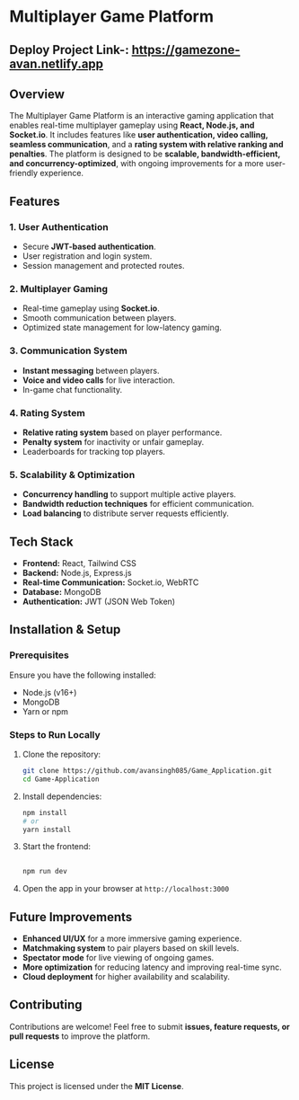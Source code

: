 
# Multiplayer Game Platform

## Deploy Project Link-: https://gamezone-avan.netlify.app

## Overview
The Multiplayer Game Platform is an interactive gaming application that enables real-time multiplayer gameplay using **React, Node.js, and Socket.io**. It includes features like **user authentication, video calling, seamless communication**, and a **rating system with relative ranking and penalties**. The platform is designed to be **scalable, bandwidth-efficient, and concurrency-optimized**, with ongoing improvements for a more user-friendly experience.

## Features
### 1. **User Authentication**
- Secure **JWT-based authentication**.
- User registration and login system.
- Session management and protected routes.

### 2. **Multiplayer Gaming**
- Real-time gameplay using **Socket.io**.
- Smooth communication between players.
- Optimized state management for low-latency gaming.

### 3. **Communication System**
- **Instant messaging** between players.
- **Voice and video calls** for live interaction.
- In-game chat functionality.

### 4. **Rating System**
- **Relative rating system** based on player performance.
- **Penalty system** for inactivity or unfair gameplay.
- Leaderboards for tracking top players.

### 5. **Scalability & Optimization**
- **Concurrency handling** to support multiple active players.
- **Bandwidth reduction techniques** for efficient communication.
- **Load balancing** to distribute server requests efficiently.

## Tech Stack
- **Frontend:** React, Tailwind CSS
- **Backend:** Node.js, Express.js
- **Real-time Communication:** Socket.io, WebRTC
- **Database:** MongoDB
- **Authentication:** JWT (JSON Web Token)


## Installation & Setup
### Prerequisites
Ensure you have the following installed:
- Node.js (v16+)
- MongoDB
- Yarn or npm

### Steps to Run Locally
1. Clone the repository:
   ```bash
   git clone https://github.com/avansingh085/Game_Application.git
   cd Game-Application
   ```
2. Install dependencies:
   ```bash
   npm install
   # or
   yarn install
   ```
4. Start the frontend:
   ```bash
  
   npm run dev
   ```
5. Open the app in your browser at `http://localhost:3000`

## Future Improvements
- **Enhanced UI/UX** for a more immersive gaming experience.
- **Matchmaking system** to pair players based on skill levels.
- **Spectator mode** for live viewing of ongoing games.
- **More optimization** for reducing latency and improving real-time sync.
- **Cloud deployment** for higher availability and scalability.

## Contributing
Contributions are welcome! Feel free to submit **issues, feature requests, or pull requests** to improve the platform.

## License
This project is licensed under the **MIT License**.

